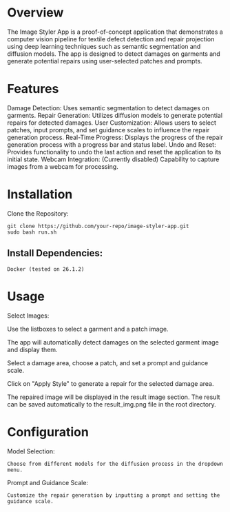 # Overview
The Image Styler App is a proof-of-concept application that demonstrates a computer vision pipeline for textile defect detection and repair projection using deep learning techniques such as semantic segmentation and diffusion models. The app is designed to detect damages on garments and generate potential repairs using user-selected patches and prompts.

# Features
Damage Detection: Uses semantic segmentation to detect damages on garments.
Repair Generation: Utilizes diffusion models to generate potential repairs for detected damages.
User Customization: Allows users to select patches, input prompts, and set guidance scales to influence the repair generation process.
Real-Time Progress: Displays the progress of the repair generation process with a progress bar and status label.
Undo and Reset: Provides functionality to undo the last action and reset the application to its initial state.
Webcam Integration: (Currently disabled) Capability to capture images from a webcam for processing.

# Installation
Clone the Repository:

    git clone https://github.com/your-repo/image-styler-app.git
    sudo bash run.sh


## Install Dependencies:

    Docker (tested on 26.1.2)



# Usage
Select Images:

Use the listboxes to select a garment and a patch image.


The app will automatically detect damages on the selected garment image and display them.


Select a damage area, choose a patch, and set a prompt and guidance scale.

Click on "Apply Style" to generate a repair for the selected damage area.



The repaired image will be displayed in the result image section.
The result can be saved automatically to the result_img.png file in the root directory.

# Configuration
Model Selection:

    Choose from different models for the diffusion process in the dropdown menu.
Prompt and Guidance Scale:

    Customize the repair generation by inputting a prompt and setting the guidance scale.